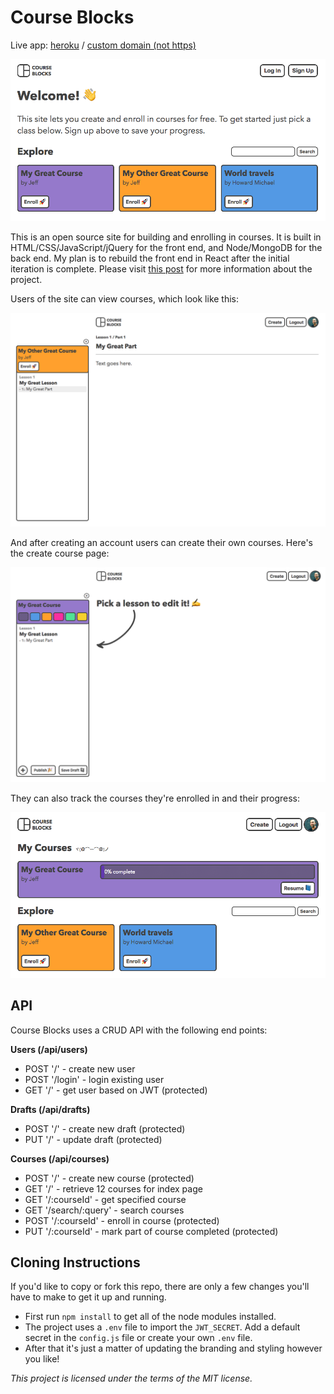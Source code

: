 # Course Blocks

Live app: [heroku](https://course-blocks.herokuapp.com/) / [custom domain (not https)](http://www.courseblocks.io/)

![index page](readme1.png)

This is an open source site for building and enrolling in courses. It is built in HTML/CSS/JavaScript/jQuery for the front end, and Node/MongoDB for the back end. My plan is to rebuild the front end in React after the initial iteration is complete. Please visit [this post](https://utopian.io/utopian-io/@jeffbernst/course-blocks-first-post-and-back-end) for more information about the project.

Users of the site can view courses, which look like this:

![course page](readme3.png)

And after creating an account users can create their own courses. Here's the create course page:

![create page](readme4.png)

They can also track the courses they're enrolled in and their progress:

![member page](readme2.png)

## API

Course Blocks uses a CRUD API with the following end points:

**Users (/api/users)**
- POST '/' - create new user
- POST '/login' - login existing user
- GET '/' - get user based on JWT (protected)

**Drafts (/api/drafts)**
- POST '/' - create new draft (protected)
- PUT '/' - update draft (protected)

**Courses (/api/courses)**
- POST '/' - create new course (protected)
- GET '/' - retrieve 12 courses for index page
- GET '/:courseId' - get specified course
- GET '/search/:query' - search courses
- POST '/:courseId' - enroll in course (protected)
- PUT '/:courseId' - mark part of course completed (protected) 

## Cloning Instructions

If you'd like to copy or fork this repo, there are only a few changes you'll have to make to get it up and running. 

- First run `npm install` to get all of the node modules installed. 
- The project uses a `.env` file to import the `JWT_SECRET`. Add a default secret in the `config.js` file or create your own `.env` file.
- After that it's just a matter of updating the branding and styling however you like!

_This project is licensed under the terms of the MIT license._